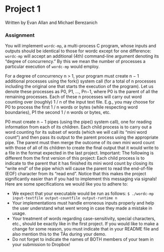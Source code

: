 # Project 1

Written by Evan Allan and Michael Berezanich

### Assignment

You will implement `wordc-mp`, a multi-process C program, whose inputs and outputs should be identical to those for wordc except for one difference: `wordc-mp` will accept an additional (4th) command-line argument denoting its “degree of concurrency.” By this we mean the number of processes a particular execution of `wordc-mp` would employ. 

For a degree of concurrency n > 1, your program must create n − 1 additional processes using the fork() system call (for a total of n processes including the original one that starts the execution of the program). Let us denote these processes as P0, P1, ..., Pn−1, where P0 is the parent of all the remaining processes. Each of these n processes will carry out word counting over (roughly) 1 / n of the input text file. E.g., you may choose for P0 to process the first 1 / n words or bytes (while respecting word boundaries), P1 the second 1 / n words or bytes, etc. 

P0 must create n − 1 pipes (using the pipe() system call), one for reading information from each of its children. Each child process is to carry out a word counting for its subset of words (which we will call its “mini word count”) and then pass its output to the parent process using the appropriate pipe. The parent must then merge the outcome of its own mini word count with those of all of its children to create the final output that it would write to a file in the format expected in the last project. Important: The following is different from the first version of this project: Each child process is to indicate to the parent that it has finished its mini word count by closing its “write end” of the pipe which will cause the parent to read the end-of-file (EOF) character from its “read end”. Notice that this makes the project significantly easier than if you had to implement this messaging via signals! Here are some specifications we would like you to adhere to: 

* We expect that your executable would be run as follows:
`$ ./wordc-mp input-textfile output-countfile output-runtime n`
* Your implementations must handle erroneous inputs properly and help the user understand what went wrong in case they made a mistake in usage. 
* Your treatment of words regarding case-sensitivity, special characters, etc., should be exactly like in the first project. If you would like to make a change for some reason, you must indicate that in your README file and also mention this to the TAs during your demo. 
* Do not forget to indicate the names of BOTH members of your team in your submission to Dropbox!
